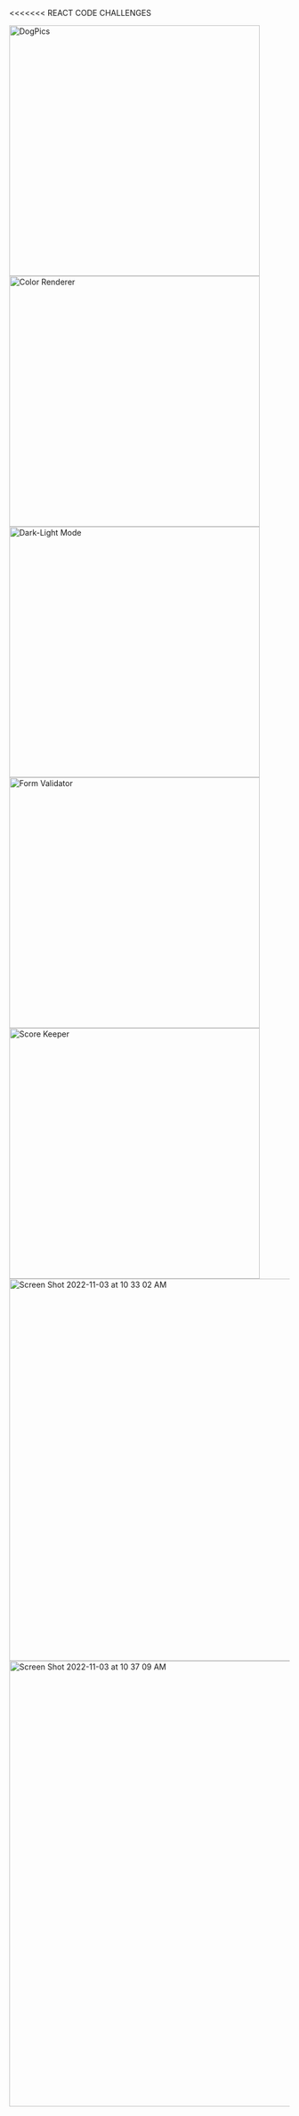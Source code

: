 <<<<<<< REACT CODE CHALLENGES

<img width="450" alt="DogPics" src="https://user-images.githubusercontent.com/56365809/198688278-7f9d57ce-a490-48cf-9026-75967d4d27e0.png"> <img width="450" alt="Color Renderer" src="https://user-images.githubusercontent.com/56365809/198688318-42ef2a7d-cf28-4128-8c09-83aaedcaebb7.png"> <img width="450" alt="Dark-Light Mode" src="https://user-images.githubusercontent.com/56365809/198688361-680dc466-70ce-4fdc-9459-3306f1a2d881.png"> <img width="450" alt="Form Validator" src="https://user-images.githubusercontent.com/56365809/198688391-4a129cf4-323f-4c31-bfb9-dc13274d5d95.png"> <img width="450" alt="Score Keeper" src="https://user-images.githubusercontent.com/56365809/198688403-d9082819-7442-40db-8cff-b78abc27b728.png"> <img width="686" alt="Screen Shot 2022-11-03 at 10 33 02 AM" src="https://user-images.githubusercontent.com/56365809/199749511-b8231515-96a5-41c6-928d-98e98654b964.png"> <img width="800" alt="Screen Shot 2022-11-03 at 10 37 09 AM" src="https://user-images.githubusercontent.com/56365809/199750501-f50c4c05-f016-4ca1-b152-e287464d4007.png">





